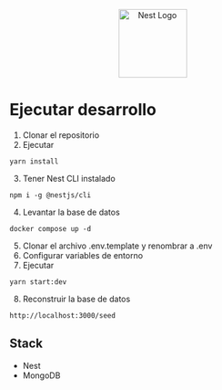<p align="center">
  <a href="http://nestjs.com/" target="blank"><img src="https://nestjs.com/img/logo-small.svg" width="120" alt="Nest Logo" /></a>
</p>

# Ejecutar desarrollo

1. Clonar el repositorio
2. Ejecutar
```
yarn install
```
3. Tener Nest CLI instalado
```
npm i -g @nestjs/cli
```
4. Levantar la base de datos
```
docker compose up -d
```
5. Clonar el archivo .env.template y renombrar a .env
6. Configurar variables de entorno
7. Ejecutar
```
yarn start:dev
```
8. Reconstruir la base de datos
```
http://localhost:3000/seed
```

## Stack
* Nest
* MongoDB